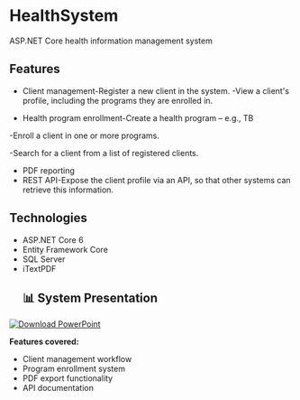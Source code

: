 # HealthSystem
ASP.NET Core health information management system

## Features
- Client management-Register a new client in the system.
                   -View a client's profile, including the programs they are enrolled in.

- Health program enrollment-Create a health program – e.g., TB

-Enroll a client in one or more programs.

-Search for a client from a list of registered clients.

- PDF reporting
- REST API-Expose the client profile via an API, so that other systems can retrieve this information.

## Technologies
- ASP.NET Core 6
- Entity Framework Core
- SQL Server
- iTextPDF
  ## 📊 System Presentation

[![Download PowerPoint](https://img.shields.io/badge/Download-Presentation-217346?style=for-the-badge&logo=microsoft-powerpoint)](https://github.com/android-mk/HealthSystem/raw/master/HealthSystem.pptx)

**Features covered:**
- Client management workflow
- Program enrollment system
- PDF export functionality
- API documentation
